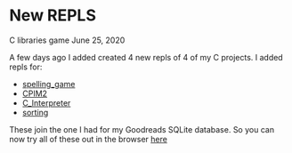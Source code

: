 New REPLS
=========
C libraries game
June 25, 2020

A few days ago I added created 4 new repls of 4 of my C projects.  I added repls
for:

* [spelling_game](https://github.com/rswinkle/spelling_game)
* [CPIM2](https://github.com/rswinkle/CPIM2)
* [C_Interpreter](https://github.com/rswinkle/C_Interpreter)
* [sorting](https://github.com/rswinkle/sorting)

These join the one I had for my Goodreads SQLite database.  So you can now try
all of these out in the browser [here](/projects/repls.html)
